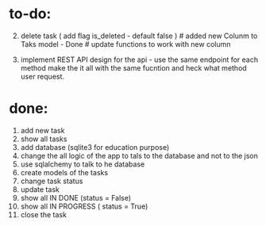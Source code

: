 # to-do: 
2. delete task ( add flag is_deleted - default false )
               # added new Colunm to Taks model - Done
               # update functions to work with new column
               

13. implement REST API design for the api - use the same endpoint for each method make the it all with the same fucntion and heck what method user request. 



# done:
1. add new task
4. show all tasks
8. add database (sqlite3 for education purpose)
9. change the all logic of the app to tals to the database and not to the json
10. use sqlalchemy to talk to he database
11. create models of the tasks
3. change task status
1. update task
5. show all IN DONE (status = False)
6. show all IN PROGRESS ( status =  True)
12. close the task